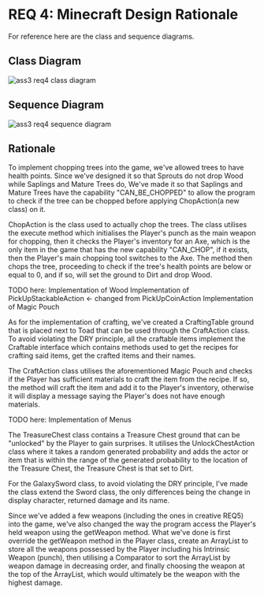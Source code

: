 # REQ 4: Minecraft Design Rationale

For reference here are the class and sequence diagrams.

## Class Diagram

![ass3 req4 class diagram]()

## Sequence Diagram

![ass3 req4 sequence diagram]()

## Rationale

To implement chopping trees into the game, we've allowed trees to have health points. Since we've
designed it so that Sprouts do not drop Wood while Saplings and Mature Trees do, We've made it
so that Saplings and Mature Trees have the capability "CAN_BE_CHOPPED" to allow the program to check
if the tree can be chopped before applying ChopAction(a new class) on it. 

ChopAction is the class used to actually chop the trees. The class utilises the execute method which
initialises the Player's punch as the main weapon for chopping, then it checks the Player's inventory
for an Axe, which is the only item in the game that has the new capability "CAN_CHOP", if it exists,
then the Player's main chopping tool switches to the Axe. The method then chops the tree, proceeding to
check if the tree's health points are below or equal to 0, and if so, will set the ground to Dirt and
drop Wood.

TODO here:
Implementation of Wood
Implementation of PickUpStackableAction <- changed from PickUpCoinAction
Implementation of Magic Pouch

As for the implementation of crafting, we've created a CraftingTable ground that is placed next to Toad
that can be used through the CraftAction class. To avoid violating the DRY principle, all the craftable items 
implement the Craftable interface which contains methods used to get the recipes for crafting said items, 
get the crafted items and their names.

The CraftAction class utilises the aforementioned Magic Pouch and checks if the Player has sufficient materials
to craft the item from the recipe. If so, the method will craft the item and add it to the Player's 
inventory, otherwise it will display a message saying the Player's does not have enough materials.

TODO here: 
Implementation of Menus

The TreasureChest class contains a Treasure Chest ground that can be "unlocked" by the Player to 
gain surprises. It utilises the UnlockChestAction class where it takes a random generated probability
and adds the actor or item that is within the range of the generated probability to the location of 
the Treasure Chest, the Treasure Chest is that set to Dirt.

For the GalaxySword class, to avoid violating the DRY principle, I've made the class extend the Sword class, the
only differences being the change in display character, returned damage and its name.

Since we've added a few weapons (including the ones in creative REQ5) into the game, we've also changed the
way the program access the Player's held weapon using the getWeapon method. What we've done is first override the
getWeapon method in the Player class, create an ArrayList to store all the weapons possessed by the Player including
his Intrinsic Weapon (punch), then utilising a Comparator to sort the ArrayList by weapon damage in decreasing order,
and finally choosing the weapon at the top of the ArrayList, which would ultimately be the weapon with the highest
damage.


